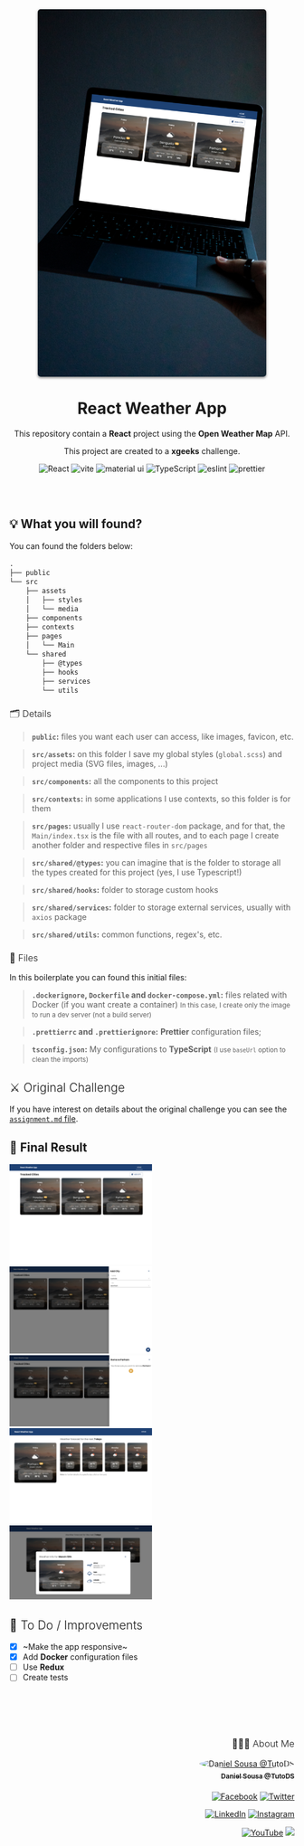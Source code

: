 <img src="./public/media/weather-app.png" width="80%" height="650px" align="center" style="object-fit:cover; text-align: center;margin: 0 auto;display:block;border-radius: 5px;box-shadow: 0 2px 4px rgb(0,0,0,0.5);">

<h1 align="center">React Weather App</h1>
<p align="center" style="margin:0">This repository contain a <strong>React</strong> project using the <strong>Open Weather Map</strong> API.</p>
<p align="center">This project are created to a <strong>xgeeks</strong> challenge.</p>

<div align="center">
<img alt="React" src="https://img.shields.io/badge/react-1E4174?style=for-the-badge&logo=react&logoColor=white" />
<img alt="vite" src="https://img.shields.io/badge/vite-1E4174?style=for-the-badge&logo=vite&logoColor=white" />
<img alt="material ui" src="https://img.shields.io/badge/material%20ui-1E4174?style=for-the-badge&logo=mui&logoColor=white" />
<img alt="TypeScript" src="https://img.shields.io/badge/TypeScript-1E4174?style=for-the-badge&logo=TypeScript&logoColor=white" />
<img alt="eslint" src="https://img.shields.io/badge/eslint-1E4174?style=for-the-badge&logo=eslint&logoColor=white" />
<img alt="prettier" src="https://img.shields.io/badge/prettier-1E4174?style=for-the-badge&logo=prettier&logoColor=white" />
</div>

<br /><br />

<h2>💡 What you will found?</h2>

You can found the folders below:

```
.
├── public
└── src
    ├── assets
    │   ├── styles
    │   └── media
    ├── components
    ├── contexts
    ├── pages
    │   └── Main
    └── shared
        ├── @types
        ├── hooks
        ├── services
        └── utils
```

<h3 style="font-weight: 300">🗂 Details</h3>

> **`public`:** files you want each user can access, like images, favicon, etc.

> **`src/assets`:** on this folder I save my global styles (`global.scss`) and project media (SVG files, images, ...)

> **`src/components`:** all the components to this project

> **`src/contexts`:** in some applications I use contexts, so this folder is for them

> **`src/pages`:** usually I use `react-router-dom` package, and for that, the `Main/index.tsx` is the file with all routes, and to each page I create another folder and respective files in `src/pages`

> **`src/shared/@types`:** you can imagine that is the folder to storage all the types created for this project (yes, I use Typescript!)

> **`src/shared/hooks`:** folder to storage custom hooks

> **`src/shared/services`:** folder to storage external services, usually with `axios` package

> **`src/shared/utils`:** common functions, regex's, etc.

<h3 style="font-weight: 300">📄 Files</h3>

In this boilerplate you can found this initial files:

> **`.dockerignore`, `Dockerfile` and `docker-compose.yml`:** files related with Docker (if you want create a container)
> <small>In this case, I create only the image to run a dev server (not a build server)</small>

> **`.prettierrc` and `.prettierignore`:** **Prettier** configuration files;

> **`tsconfig.json`:** My configurations to **TypeScript** <small>(I use `baseUrl` option to clean the imports)</small>

<h2 style="font-weight: 300">⚔️ Original Challenge</h2>

If you have interest on details about the original challenge you can see the [`assignment.md` file](./assignment.md).

<h2 style="font-weight: 3000">📸 Final Result</h2>

<img src="./public/media/home.png" alt="home" width="50%" />
<img src="./public/media/add-city.png" alt="add city" width="50%" />
<img src="./public/media/remove-city.png" alt="remove city" width="50%" />
<img src="./public/media/city-weather.png" alt="city" width="50%" />
<img src="./public/media/day-details.png" alt="day details" width="50%" />

<h2 style="font-weight: 300">🧾 To Do / Improvements</h2>

-   [x] ~Make the app responsive~
-   [x] Add **Docker** configuration files
-   [ ] Use **Redux**
-   [ ] Create tests

<br /><br />

<div align="right" style="margin-top: 50px">
<h3 style="font-weight: 300">
🧑🏻‍💻 About Me
</h3>

<a href="https://github.com/TutoDS" alt="TutoDS">
<img src="https://github.com/tutods.png" alt="Daniel Sousa @TutoDS" width="100px" style="border-radius: 100%">
<br />
 <sub><b>Daniel Sousa @TutoDS</b></sub>
</a>

<div style="margin: 20px 0" />

[facebook]: https://facebook.com/tutods2014
[twitter]: https://twitter.com/tutods
[youtube]: https://youtube.com/tutods2014
[instagram]: https://instagram.com/dsousa_12
[linkedin]: https://www.linkedin.com/in/daniel-sousa-tutods/
[gitlab]: https://gitlab.com/jdaniel.asousa

[<img src="https://img.shields.io/badge/Facebook%20-%232671E5.svg?&style=for-the-badge&logo=Facebook&logoColor=white" alt="Facebook"/>][facebook] [<img src="https://img.shields.io/badge/Twitter%20-%231DA1F2.svg?&style=for-the-badge&logo=Twitter&logoColor=white" alt="Twitter"/>][twitter]

[<img src="https://img.shields.io/badge/LinkedIn%20-%230077B5.svg?&style=for-the-badge&logo=linkedin&logoColor=white" alt="LinkedIn"/>][linkedin] [<img src="https://img.shields.io/badge/Instagram%20-%23E4405F.svg?&style=for-the-badge&logo=Instagram&logoColor=white" alt="Instagram"/>][instagram]

[<img src="https://img.shields.io/badge/YouTube%20-%23FF0000.svg?&style=for-the-badge&logo=YouTube&logoColor=white" alt="YouTube"/>][youtube] [<img src="https://img.shields.io/badge/Gitlab%20-%23181717.svg?&style=for-the-badge&logo=gitlab&logoColor=white"/>][gitlab]

</div>
